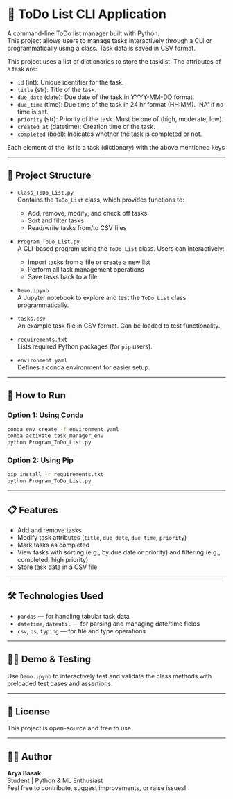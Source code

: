 # 📝 ToDo List CLI Application

A command-line ToDo list manager built with Python.  
This project allows users to manage tasks interactively through a CLI or programmatically using a class. Task data is saved in CSV format.

This project uses a list of dictionaries to store the tasklist. The attributes of a task are:

- `id` (int): Unique identifier for the task.
- `title` (str): Title of the task.
- `due_date` (date): Due date of the task in YYYY-MM-DD format.
- `due_time` (time): Due time of the task in 24 hr format (HH:MM). 'NA' if no time is set.
- `priority` (str): Priority of the task. Must be one of (high, moderate, low).
- `created_at` (datetime): Creation time of the task.
- `completed` (bool): Indicates whether the task is completed or not.

Each element of the list is a task (dictionary) with the above mentioned keys

---

## 📂 Project Structure

- `Class_ToDo_List.py`  
  Contains the `ToDo_List` class, which provides functions to:
  - Add, remove, modify, and check off tasks
  - Sort and filter tasks
  - Read/write tasks from/to CSV files

- `Program_ToDo_List.py`  
  A CLI-based program using the `ToDo_List` class. Users can interactively:
  - Import tasks from a file or create a new list
  - Perform all task management operations
  - Save tasks back to a file

- `Demo.ipynb`  
  A Jupyter notebook to explore and test the `ToDo_List` class programmatically.

- `tasks.csv`  
  An example task file in CSV format. Can be loaded to test functionality.

- `requirements.txt`  
  Lists required Python packages (for `pip` users).

- `environment.yaml`  
  Defines a conda environment for easier setup.

---

## 🚀 How to Run

### Option 1: Using Conda

```bash
conda env create -f environment.yaml
conda activate task_manager_env
python Program_ToDo_List.py
```

### Option 2: Using Pip

```bash
pip install -r requirements.txt
python Program_ToDo_List.py
```

---

## 📋 Features

- Add and remove tasks
- Modify task attributes (`title`, `due_date`, `due_time`, `priority`)
- Mark tasks as completed
- View tasks with sorting (e.g., by due date or priority) and filtering (e.g., completed, high priority)
- Store task data in a CSV file

---

## 🛠 Technologies Used

- `pandas` — for handling tabular task data
- `datetime`, `dateutil` — for parsing and managing date/time fields
- `csv`, `os`, `typing` — for file and type operations

---

## 👩‍🔬 Demo & Testing

Use `Demo.ipynb` to interactively test and validate the class methods with preloaded test cases and assertions.

---

## 📎 License

This project is open-source and free to use.

---

## 🙋‍♂️ Author

**Arya Basak**  
Student | Python & ML Enthusiast  
Feel free to contribute, suggest improvements, or raise issues!
